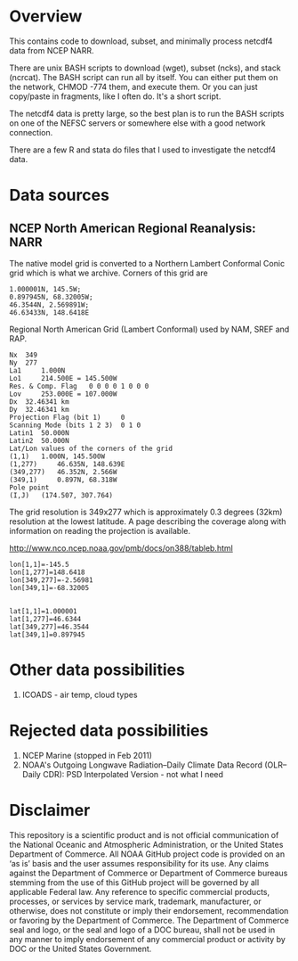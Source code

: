# Overview

This contains code to download, subset, and minimally process netcdf4 data from NCEP NARR.

There are unix BASH scripts to download (wget), subset (ncks), and stack (ncrcat).  The BASH script can run all by itself. You can either put them on the network, CHMOD -774 them, and execute them. Or you can just copy/paste in fragments, like I often do. It's a short script.

The netcdf4 data is pretty large, so the best plan is to run the BASH scripts on one of the NEFSC servers or somewhere else with a good network connection.

There are a few R and stata do files that I used to investigate the netcdf4 data. 

# Data sources
##  NCEP North American Regional Reanalysis: NARR


The native model grid is converted to a Northern Lambert Conformal Conic grid which is what we archive. Corners of this grid are

    1.000001N, 145.5W; 
    0.897945N, 68.32005W; 
    46.3544N, 2.569891W; 
    46.63433N, 148.6418E

Regional North American Grid (Lambert Conformal)
used by NAM, SREF and RAP.

	
    Nx 	349
    Ny 	277
    La1 	1.000N
    Lo1 	214.500E = 145.500W
    Res. & Comp. Flag 	0 0 0 0 1 0 0 0
    Lov 	253.000E = 107.000W
    Dx 	32.46341 km
    Dy 	32.46341 km
    Projection Flag (bit 1) 	0
    Scanning Mode (bits 1 2 3) 	0 1 0
    Latin1 	50.000N
    Latin2 	50.000N
    Lat/Lon values of the corners of the grid
    (1,1) 	1.000N, 145.500W
    (1,277) 	46.635N, 148.639E
    (349,277) 	46.352N, 2.566W
    (349,1) 	0.897N, 68.318W
    Pole point
    (I,J) 	(174.507, 307.764)


The grid resolution is 349x277 which is approximately 0.3 degrees (32km) resolution at the lowest latitude. A page describing the coverage along with information on reading the projection is available.

http://www.nco.ncep.noaa.gov/pmb/docs/on388/tableb.html

	
	lon[1,1]=-145.5
	lon[1,277]=148.6418
	lon[349,277]=-2.56981
	lon[349,1]=-68.32005
	

	lat[1,1]=1.000001	
	lat[1,277]=46.6344
	lat[349,277]=46.3544
	lat[349,1]=0.897945

# Other data possibilities
1. ICOADS - air temp, cloud types

# Rejected data possibilities

1. NCEP Marine (stopped in Feb 2011)
1. NOAA's Outgoing Longwave Radiation–Daily Climate Data Record (OLR–Daily CDR): PSD Interpolated Version - not what I need




# Disclaimer
This repository is a scientific product and is not official communication of the National Oceanic and Atmospheric Administration, or the United States Department of Commerce. All NOAA GitHub project code is provided on an ‘as is’ basis and the user assumes responsibility for its use. Any claims against the Department of Commerce or Department of Commerce bureaus stemming from the use of this GitHub project will be governed by all applicable Federal law. Any reference to specific commercial products, processes, or services by service mark, trademark, manufacturer, or otherwise, does not constitute or imply their endorsement, recommendation or favoring by the Department of Commerce. The Department of Commerce seal and logo, or the seal and logo of a DOC bureau, shall not be used in any manner to imply endorsement of any commercial product or activity by DOC or the United States Government.
